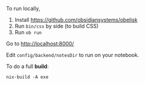 To run locally,

1. Install https://github.com/obsidiansystems/obelisk
1. Run `bin/css` by side (to build CSS)
1. Run `ob run`

Go to <http://localhost:8000/> 

Edit `config/backend/notesDir` to run on your notebook.

To do a full **build**:

```
nix-build -A exe
```

